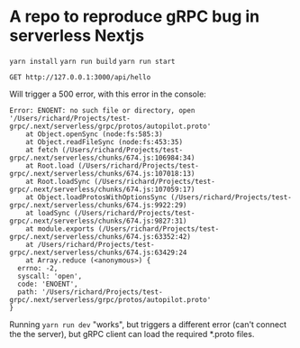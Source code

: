 # A repo to reproduce gRPC bug in serverless Nextjs

`yarn install`
`yarn run build`
`yarn run start`

`GET http://127.0.0.1:3000/api/hello`

Will trigger a 500 error, with this error in the console:

```
Error: ENOENT: no such file or directory, open '/Users/richard/Projects/test-grpc/.next/serverless/grpc/protos/autopilot.proto'
    at Object.openSync (node:fs:585:3)
    at Object.readFileSync (node:fs:453:35)
    at fetch (/Users/richard/Projects/test-grpc/.next/serverless/chunks/674.js:106984:34)
    at Root.load (/Users/richard/Projects/test-grpc/.next/serverless/chunks/674.js:107018:13)
    at Root.loadSync (/Users/richard/Projects/test-grpc/.next/serverless/chunks/674.js:107059:17)
    at Object.loadProtosWithOptionsSync (/Users/richard/Projects/test-grpc/.next/serverless/chunks/674.js:9922:29)
    at loadSync (/Users/richard/Projects/test-grpc/.next/serverless/chunks/674.js:9827:31)
    at module.exports (/Users/richard/Projects/test-grpc/.next/serverless/chunks/674.js:63352:42)
    at /Users/richard/Projects/test-grpc/.next/serverless/chunks/674.js:63429:24
    at Array.reduce (<anonymous>) {
  errno: -2,
  syscall: 'open',
  code: 'ENOENT',
  path: '/Users/richard/Projects/test-grpc/.next/serverless/grpc/protos/autopilot.proto'
}
```

Running `yarn run dev` "works", but triggers a different error (can't connect the the server), but gRPC client can load the required \*.proto files.
